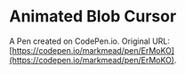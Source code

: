 # Animated Blob Cursor

A Pen created on CodePen.io. Original URL: [https://codepen.io/markmead/pen/ErMoKO](https://codepen.io/markmead/pen/ErMoKO).


